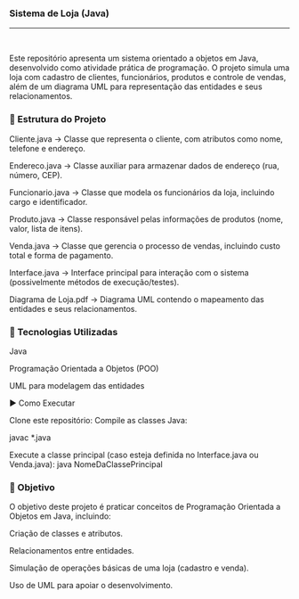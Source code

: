 ### Sistema de Loja (Java)
---
<br/>

Este repositório apresenta um sistema orientado a objetos em Java, desenvolvido como atividade prática de programação.
O projeto simula uma loja com cadastro de clientes, funcionários, produtos e controle de vendas, além de um diagrama UML para representação das entidades e seus relacionamentos.

### 📂 Estrutura do Projeto

Cliente.java → Classe que representa o cliente, com atributos como nome, telefone e endereço.

Endereco.java → Classe auxiliar para armazenar dados de endereço (rua, número, CEP).

Funcionario.java → Classe que modela os funcionários da loja, incluindo cargo e identificador.

Produto.java → Classe responsável pelas informações de produtos (nome, valor, lista de itens).

Venda.java → Classe que gerencia o processo de vendas, incluindo custo total e forma de pagamento.

Interface.java → Interface principal para interação com o sistema (possivelmente métodos de execução/testes).

Diagrama de Loja.pdf → Diagrama UML contendo o mapeamento das entidades e seus relacionamentos.

### 🚀 Tecnologias Utilizadas

Java

Programação Orientada a Objetos (POO)

UML para modelagem das entidades

▶️ Como Executar

Clone este repositório:
Compile as classes Java:

javac *.java

Execute a classe principal (caso esteja definida no Interface.java ou Venda.java):
java NomeDaClassePrincipal

### 📌 Objetivo
O objetivo deste projeto é praticar conceitos de Programação Orientada a Objetos em Java, incluindo:

Criação de classes e atributos.

Relacionamentos entre entidades.

Simulação de operações básicas de uma loja (cadastro e venda).

Uso de UML para apoiar o desenvolvimento.

